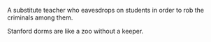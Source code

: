 A substitute teacher who eavesdrops on students in order to rob the criminals among them.

Stanford dorms are like a zoo without a keeper.

